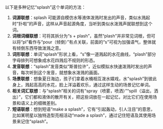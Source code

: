 以下是多种记忆“splash”这个单词的方法：
1. **词源联想**：splash 可能源自模仿水等液体泼溅时发出的声音，类似水溅起时“扑啦”的声音，这样从声音起源角度，当听到类似水泼溅声就联想到这个词。
2. **词根词缀联想**：可将其拆分为“s + plash”，虽然“plash”并非常见词根，但可以将“pl”看作与“pour（倾倒）”有点关联，前面的“s”可视为加强语气，整体就有倾倒东西导致泼溅之意。
3. **词形联想**：单词“splash”形状上看，“s”像一道溅起的水花曲线，“plash”部分字母排列可想象成水花四溅后不规则的形态。
4. **发音联想**：“splash”发音类似“斯普拉许”，近似模拟水快速泼溅时发出的声音，每次听到这个发音，就想象水泼溅的画面。
5. **场景联想**：想象夏日海边，孩子们拿着水桶相互泼水嬉戏，水“splash”到彼此身上，溅起高高的水花，脸上洋溢着欢乐，通过这样生动的场景记忆单词。
6. **相关词汇联想**：与“splash”相关的词有“spray（喷雾，喷洒）”“spill（溢出，洒出）”，它们都和液体的散开有关，把这些词放在一起记忆，对比它们在使用场景和语义上的细微差别。
7. **短语联想**：想到短语“make a splash”，它有“引起轰动，引人注目”的意思，比如某明星以独特造型亮相活动“made a splash”，通过记住短语及其使用场景来记住“splash”。 
